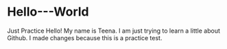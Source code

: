 # Hello---World
Just Practice
Hello! My name is Teena. I am just trying to learn a little about Github. 
I made changes because this is a practice test. 
